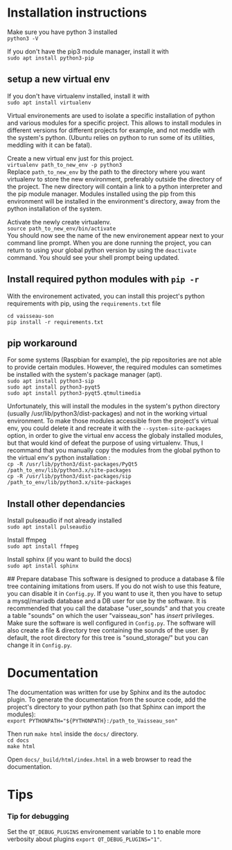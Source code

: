 # Installation instructions

Make sure you have python 3 installed<br/>
`python3 -V`

If you don't have the pip3 module manager, install it with<br/>
`sudo apt install python3-pip`

## setup a new virtual env
If you don't have virtualenv installed, install it with<br/>
`sudo apt install virtualenv`

Virtual environements are used to isolate a specific installation of python and various modules for a specific project. This allows to install modules in different versions for different projects for example, and not meddle with the system's python. (Ubuntu relies on python to run some of its utilities, meddling with it can be fatal).

Create a new virtual env just for this project. <br/>
`virtualenv path_to_new_env -p python3`<br/>
Replace `path_to_new_env` by the path to the directory where you want virtualenv to store the new environment, preferably outside the directory of the project. The new directory will contain a link to a python interpreter and the pip module manager. Modules installed using the pip from this environment will be installed in the environment's directory, away from the python installation of the system.

Activate the newly create virtualenv.<br/>
`source path_to_new_env/bin/activate`<br/>
You should now see the name of the new environement appear next to your command line prompt. When you are done running the project, you can return to using your global python version by using the `deactivate` command. You should see your shell prompt being updated.

## Install required python modules with `pip -r`

With the environement activated, you can install this project's python requirements with pip, using the `requirements.txt` file

`cd vaisseau-son`<br/>
`pip install -r requirements.txt`

## pip workaround

For some systems (Raspbian for example), the pip repositories are not able to provide certain modules. However, the required modules can sometimes be installed with the system's package manager (apt).<br/>
`sudo apt install python3-sip`<br/>
`sudo apt install python3-pyqt5`<br/>
`sudo apt install python3-pyqt5.qtmultimedia`

Unfortunately, this will install the modules in the system's python directory (usually /usr/lib/python3/dist-packages) and not in the working virtual environment. To make those modules accessible from the project's virtual env, you could delete it and recreate it with the `--system-site-packages` option, in order to give the virtual env access the globaly installed modules, but that would kind of defeat the purpose of using virtualenv. Thus, I recommand that you manually copy the modules from the global python to the virtual env's python installation :<br/>
`cp -R /usr/lib/python3/dist-packages/PyQt5 /path_to_env/lib/python3.x/site-packages`<br/>
`cp -R /usr/lib/python3/dist-packages/sip   /path_to_env/lib/python3.x/site-packages`

## Install other dependancies
Install pulseaudio if not already installed<br/>
`sudo apt install pulseaudio`

Install ffmpeg<br/>
`sudo apt install ffmpeg`

Install sphinx (if you want to build the docs)<br/>
`sudo apt install sphinx`

## Prepare database
This software is designed to produce a database & file tree containing imitations from users. If you do not wish to use this feature, you can disable it in `Config.py`. If you want to use it, then you have to setup a mysql/mariadb database and a DB user for use by the software. It is recommended that you call the database "user_sounds" and that you create a table "sounds" on which the user "vaisseau_son" has _insert_ privileges. Make sure the software is well configured in `Config.py`. The software will also create a file & directory tree containing the sounds of the user. By default, the root directory for this tree is "sound_storage/" but you can change it in `Config.py`.

# Documentation
The documentation was written for use by Sphinx and its the autodoc plugin. To generate the documentation from the source code, add the project's directory to your python path (so that Sphinx can import the modules):<br/>
`export PYTHONPATH="${PYTHONPATH}:/path_to_Vaisseau_son"`

Then run `make html` inside the `docs/` directory.<br/>
`cd docs`<br/>
`make html`

Open `docs/_build/html/index.html` in a web browser to read the documentation.

# Tips
### Tip for debugging
Set the `QT_DEBUG_PLUGINS` environement variable to `1` to enable more verbosity about plugins
`export QT_DEBUG_PLUGINS="1"`.

